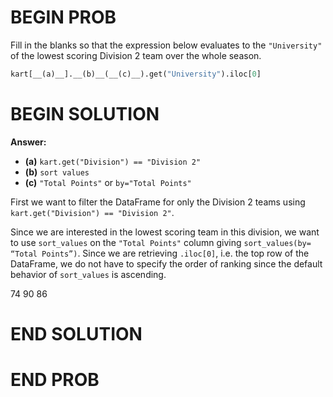 # BEGIN PROB

Fill in the blanks so that the expression below evaluates to the `"University"` of the lowest scoring Division 2 team over the whole season.

```py 
kart[__(a)__].__(b)__(__(c)__).get("University").iloc[0]
```

# BEGIN SOLUTION

**Answer:** 

- **\(a\)** `kart.get("Division") == "Division 2"`
- **\(b\)** `sort values`
- **\(c\)** `"Total Points"` or `by="Total Points"`

First we want to filter the DataFrame for only the Division 2 teams using `kart.get("Division") == "Division 2"`. 

Since we are interested in the lowest scoring team in this division, we want to use `sort_values` on the `"Total Points"` column giving `sort_values(by= “Total Points”)`. Since we are retrieving `.iloc[0]`, i.e. the top row of the DataFrame, we do not have to specify the order of ranking since the default behavior of `sort_values` is ascending. 


<average>74</average>
<average>90</average>
<average>86</average>

# END SOLUTION

# END PROB

